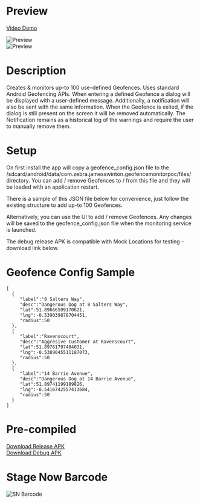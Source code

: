 
  
    
# Preview    

[Video Demo](https://downloads.jamesswinton.com/apks/POCs/GeofenceMonitorPOC/Geofence%20Monitoring%20POC.mp4)

![Preview](https://downloads.jamesswinton.com/apks/POCs/GeofenceMonitorPOC/capture.png)    
![Preview](https://downloads.jamesswinton.com/apks/POCs/GeofenceMonitorPOC/capture-1.png)   
  
# Description 
Creates & monitors up-to 100 use-defined Geofences. Uses standard Android Geofencing APIs. When entering a defined Geofence a dialog will be displayed with a user-defined message. Additionally, a notification will also be sent with the same information. When the Geofence is exited, if the dialog is still present on the screen it will be removed automatically. The Notification remains as a historical log of the warnings and require the user to manually remove them.  
    
# Setup 
On first install the app will copy a geofence_config.json file to the /sdcard/android/data/com.zebra.jamesswinton.geofencemonitorpoc/files/ directory. You can add / remove Geofences to / from this file and they will be loaded with an application restart.   
  
There is a sample of this JSON file below for convenience, just follow the existing structure to add up-to 100 Geofences.  
  
Alternatively, you can use the UI to add / remove Geofences. Any changes will be saved to the geofence_config.json file when the monitoring service is launched.  

The debug release APK is compatible with Mock Locations for testing - download link below. 
    
# Geofence Config Sample    
 ``` 
[
   {
      "label":"8 Salters Way",
      "desc":"Dangerous Dog at 8 Salters Way",
      "lat":51.89666599170621,
      "lng":-0.539039878704451,
      "radius":50
   },
   {
      "label":"Ravenscourt",
      "desc":"Aggresive Customer at Ravenscourt",
      "lat":51.89761797484031,
      "lng":-0.5389045511187073,
      "radius":50
   },
   {
      "label":"14 Barrie Avenue",
      "desc":"Dangerous Dog at 14 Barrie Avenue",
      "lat":51.89741199189826,
      "lng":-0.5416742557413684,
      "radius":50
   }
]  
```    

 # Pre-compiled 
 [Download Release APK](https://downloads.jamesswinton.com/apks/POCs/GeofenceMonitorPOC/GeofenceMonitorPOC-release.apk)   
[Download Debug APK](https://downloads.jamesswinton.com/apks/POCs/GeofenceMonitorPOC/GeofenceMonitorPOC-debug.apk)   
    
# Stage Now Barcode 
![SN Barcode](https://downloads.jamesswinton.com/apks/POCs/GeofenceMonitorPOC/snbarcode.png)
